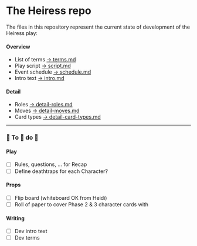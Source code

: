 # The Heiress repo

The files in this repository represent the current state of development of the Heiress play:

#### Overview
- List of terms [→ terms.md](terms.md)
- Play script [→ script.md](script.md)
- Event schedule [→ schedule.md](schedule.md)
- Intro text [→ intro.md](intro.md)

#### Detail
- Roles [→ detail-roles.md](detail-roles.md)
- Moves [→ detail-moves.md](detail-moves.md)
- Card types [→ detail-card-types.md](detail-card-types.md)

---

### 🚧 To 🚧 do 🚧

#### Play
- [ ] Rules, questions, ... for Recap
- [ ] Define deathtraps for each Character?

#### Props
- [ ] Flip board (whiteboard OK from Heidi)
- [ ] Roll of paper to cover Phase 2 & 3 character cards with

#### Writing
- [ ] Dev intro text
- [ ] Dev terms
